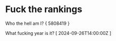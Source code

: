 # Fuck the rankings

Who the hell am I?
{ 5808419 }

What fucking year is it?
[ 2024-09-26T14:00:00Z ]
